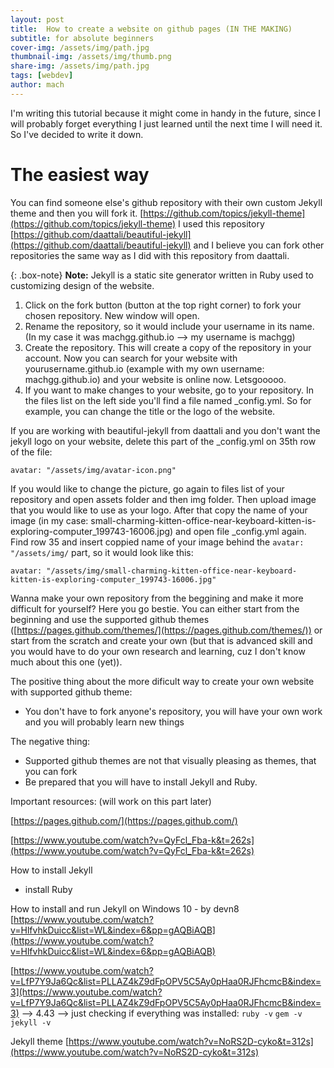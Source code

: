 ```yaml
---
layout: post
title:  How to create a website on github pages (IN THE MAKING)
subtitle: for absolute beginners
cover-img: /assets/img/path.jpg
thumbnail-img: /assets/img/thumb.png
share-img: /assets/img/path.jpg
tags: [webdev]
author: mach
---
```

I'm writing this tutorial because it might come in handy in the future, since I will probably forget everything I just learned until the next time I will need it. So I've decided to write it down. 

<h1>The easiest way </h1>

You can find someone else's github repository with their own custom Jekyll theme and then you will fork it. [https://github.com/topics/jekyll-theme](https://github.com/topics/jekyll-theme)
I used this repository [https://github.com/daattali/beautiful-jekyll](https://github.com/daattali/beautiful-jekyll) and I believe you can fork other repositories the same way as I did with this repository from daattali.

{: .box-note}
**Note:** Jekyll is a static site generator written in Ruby used to customizing design of the website.

1. Click on the fork button (button at the top right corner) to fork your chosen repository. New window will open.
2. Rename the repository, so it would include your username in its name. (In my case it was machgg.github.io --> my username is machgg)
3. Create the repository. This will create a copy of the repository in your account. Now you can search for your website with yourusername.github.io (example with my own username: machgg.github.io) and your website is online now. Letsgooooo.
4. If you want to make changes to your website, go to your repository. In the files list on the left side you'll find a file named _config.yml. So for example, you can change the title or the logo of the website.

If you are working with beautiful-jekyll from daattali and you don't want the jekyll logo on your website, delete this part of the _config.yml on 35th row of the file:

```avatar: "/assets/img/avatar-icon.png"```

If you would like to change the picture, go again to files list of your repository and open assets folder and then img folder. Then upload image that you would like to use as your logo. After that copy the name of your image (in my case: small-charming-kitten-office-near-keyboard-kitten-is-exploring-computer_199743-16006.jpg) and open file _config.yml again. Find row 35 and insert coppied name of your image behind the ```avatar: "/assets/img/``` part, so it would look like this:

```avatar: "/assets/img/small-charming-kitten-office-near-keyboard-kitten-is-exploring-computer_199743-16006.jpg"```

Wanna make your own repository from the beggining and make it more difficult for yourself? Here you go bestie. You can either start from the beginning and use the supported github themes ([https://pages.github.com/themes/](https://pages.github.com/themes/)) or start from the scratch and create your own (but that is advanced skill and you would have to do your own research and learning, cuz I don't know much about this one (yet)).

The positive thing about the more dificult way to create your own website with supported github theme:
- You don't have to fork anyone's repository, you will have your own work and you will probably learn new things

The negative thing:
- Supported github themes are not that visually pleasing as themes, that you can fork
- Be prepared that you will have to install Jekyll and Ruby.

Important resources: (will work on this part later)

[https://pages.github.com/](https://pages.github.com/)

[https://www.youtube.com/watch?v=QyFcl_Fba-k&t=262s](https://www.youtube.com/watch?v=QyFcl_Fba-k&t=262s)

How to install Jekyll
- install Ruby

How to install and run Jekyll on Windows 10 - by devn8
[https://www.youtube.com/watch?v=HlfvhkDuicc&list=WL&index=6&pp=gAQBiAQB](https://www.youtube.com/watch?v=HlfvhkDuicc&list=WL&index=6&pp=gAQBiAQB)

[https://www.youtube.com/watch?v=LfP7Y9Ja6Qc&list=PLLAZ4kZ9dFpOPV5C5Ay0pHaa0RJFhcmcB&index=3](https://www.youtube.com/watch?v=LfP7Y9Ja6Qc&list=PLLAZ4kZ9dFpOPV5C5Ay0pHaa0RJFhcmcB&index=3) 
--> 4.43
--> just checking if everything was installed:
```ruby -v```
```gem -v```
```jekyll -v```

Jekyll theme
[https://www.youtube.com/watch?v=NoRS2D-cyko&t=312s](https://www.youtube.com/watch?v=NoRS2D-cyko&t=312s) 
